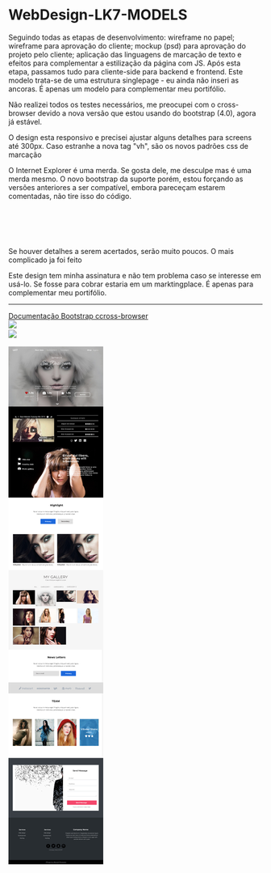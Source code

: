 # WebDesign-LK7-MODELS

<p>Seguindo todas as etapas de desenvolvimento: wireframe no papel; wireframe para aprovação do cliente; mockup (psd) para aprovação do projeto pelo cliente; aplicação das linguagens de marcação de texto e efeitos para complementar a estilização da página com JS. Após esta etapa, passamos tudo para cliente-side para backend e frontend. Este modelo trata-se de uma estrutura singlepage - eu ainda não inseri as ancoras. É apenas um modelo para complementar meu portifólio.</p>

<p>Não realizei todos os testes necessários, me preocupei com o cross-browser devido a nova versão que estou usando do bootstrap (4.0), agora já estável.</p>

<p>O design esta responsivo e precisei ajustar alguns detalhes para screens até 300px. Caso estranhe a nova tag "vh", são os novos padrões css de marcação</p>

<p>O Internet Explorer é uma merda. Se gosta dele, me desculpe mas é uma merda mesmo. O novo bootstrap da suporte porém, estou forçando as versões anteriores a ser compatível, embora pareceçam estarem comentadas, não tire isso do código.</p>
<pre><code>
  <!-- [if lt IE 9]> <script src="js/ie8-responsive-file-warning.js"></script>
  <! [endif] -->
  <!-- [if lt IE 9] >
  < script src="https://oss.maxcdn.com/libs/html5shiv/3.7.0/html5shiv.js"></script>
  < script src="https://oss.maxcdn.com/libs/respond.js/1.3.0/respond.min.js"></script>
  <! [endif] -->
  <!-- [if lt IE 7] >
  <script src="http://ie7-js.googlecode.com/svn/version/2.1(beta4)/IE7.js"></script>
  <![endif]-->
</code></pre>

<p>Se houver detalhes a serem acertados, serão muito poucos. O mais complicado ja foi feito</p>

<p>Este design tem minha assinatura e não tem problema caso se interesse em usá-lo. Se fosse para cobrar estaria em um marktingplace. É apenas para complementar meu portifólio.</p>

<hr>

<a href="https://getbootstrap.com/docs/4.0/getting-started/browsers-devices/">Documentação Bootstrap ccross-browser</a>
<br>
<img src="https://s14.postimg.org/3oohuqd0x/image.png" widht="900" heigth="100"><br>
<img src="https://s14.postimg.org/epjmzd7q9/image.png" widht="900" heigth="200"><br>

<img src="https://raw.githubusercontent.com/EuFreela/WebDesign-LK7-MODELS/master/artwork/LK7-Models.jpg" widht="900" heigth="200"><br>
